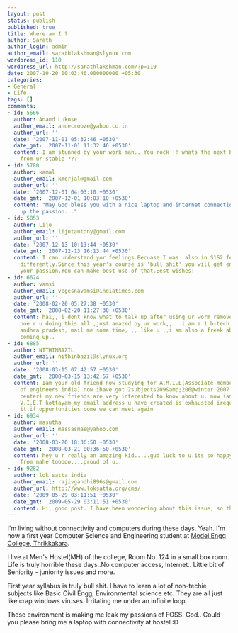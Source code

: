 ```yaml
---
layout: post
status: publish
published: true
title: Where am I ?
author: Sarath
author_login: admin
author_email: sarathlakshman@slynux.com
wordpress_id: 110
wordpress_url: http://sarathlakshman.com/?p=110
date: 2007-10-20 00:03:46.000000000 +05:30
categories:
- General
- Life
tags: []
comments:
- id: 5666
  author: Anand Lukose
  author_email: andecrooze@yahoo.co.in
  author_url: ''
  date: '2007-11-01 05:32:46 +0530'
  date_gmt: '2007-11-01 11:32:46 +0530'
  content: I am stunned by your work man.. You rock !! whats the next best thing out
    from ur stable ???
- id: 5780
  author: kamal
  author_email: kmorjal@gmail.com
  author_url: ''
  date: '2007-12-01 04:03:10 +0530'
  date_gmt: '2007-12-01 10:03:10 +0530'
  content: "May God bless you with a nice laptop and internet connection soon :)\r\nKeep
    up the passion..."
- id: 5853
  author: Lijo
  author_email: lijotantony@gmail.com
  author_url: ''
  date: '2007-12-13 10:13:44 +0530'
  date_gmt: '2007-12-13 16:13:44 +0530'
  content: I can understand yor feelings.Becuase I was  also in S1S2 few years back.Think
    differently.Since this year's course is 'bull shit' you will get enough time for
    your passion.You can make best use of that.Best wishes!
- id: 6624
  author: vamsi
  author_email: vegesnavamsi@indiatimes.com
  author_url: ''
  date: '2008-02-20 05:27:38 +0530'
  date_gmt: '2008-02-20 11:27:38 +0530'
  content: hai,, i dont know what to talk up after using ur worm remover fo r orkut,,
    hoe r u doing this all ,just amazed by ur work,,   i am a 1 b-tech student from
    andhra pradesh, mail me some time, ,, like u ,,i am also a freek abt technology
    coming up..
- id: 6885
  author: NITHINBAZIL
  author_email: nithinbazil@slynux.org
  author_url: ''
  date: '2008-03-15 07:42:57 +0530'
  date_gmt: '2008-03-15 13:42:57 +0530'
  content: Iam your old friend now studying for A.M.I.E(Associate membership of institution
    of engineers india) now ihave got 2subjects209&amp;206@winter 2007 @CUSAT(exam
    center) my new friends are very interested to know about u. now iam studying @
    V.I.E.T kottayam my email address u have created is exhausted irequest u 2 regenerate
    it.if oppurtunities come we can meet again
- id: 6934
  author: masutha
  author_email: massasmas@yahoo.com
  author_url: ''
  date: '2008-03-20 18:36:50 +0530'
  date_gmt: '2008-03-21 00:36:50 +0530'
  content: hey u r really an amazing kid.....gud luck to u.its so happy to see u r
    from mahe tooooo....proud of u..
- id: 9282
  author: lok satta india
  author_email: rajivgandhi896s@gmail.com
  author_url: http://www.loksatta.org/cms/
  date: '2009-05-29 03:11:51 +0530'
  date_gmt: '2009-05-29 03:11:51 +0530'
  content: Hi, good post. I have been wondering about this issue, so thanks for posting.
---
```

I'm living without connectivity and computers during these days. 
Yeah. I'm now a first year Computer Science and Engineering student at <a href="http://www.mec.ac.in">Model Engg College, Thrikkakara</a>.

I live at Men's Hostel(MH) of the college, Room No. 124 in a small box room. Life is truly horrible these days..No computer access, Internet.. Little bit of Seniority - juniority issues and more.

First year syllabus is truly bull shit. I have to learn a lot of non-techie subjects like Basic Civil Engg, Environmental science etc. They are all just like crap windows viruses. Irritating me under an infinite loop.

These environment is making me leak my passions of FOSS. 
God.. Could you please bring me a laptop with connectivity at hostel :D
